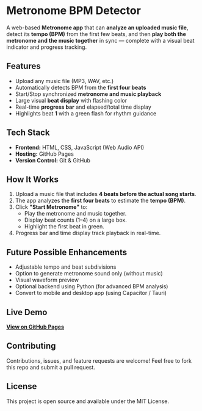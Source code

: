 # Metronome BPM Detector

A web-based **Metronome app** that can **analyze an uploaded music file**, detect its **tempo (BPM)** from the first few beats, and then **play both the metronome and the music together** in sync — complete with a visual beat indicator and progress tracking.

## Features

- Upload any music file (MP3, WAV, etc.)
- Automatically detects BPM from the **first four beats**
- Start/Stop synchronized **metronome and music playback**
- Large visual **beat display** with flashing color
- Real-time **progress bar** and elapsed/total time display
- Highlights beat **1** with a green flash for rhythm guidance

## Tech Stack

- **Frontend:** HTML, CSS, JavaScript (Web Audio API)
- **Hosting:** GitHub Pages
- **Version Control:** Git & GitHub

## How It Works

1. Upload a music file that includes **4 beats before the actual song starts**.
2. The app analyzes the **first four beats** to estimate the **tempo (BPM)**.
3. Click **"Start Metronome"** to:
   - Play the metronome and music together.
   - Display beat counts (1–4) on a large box.
   - Highlight the first beat in green.
4. Progress bar and time display track playback in real-time.

## Future Possible Enhancements

- Adjustable tempo and beat subdivisions  
- Option to generate metronome sound only (without music)  
- Visual waveform preview  
- Optional backend using Python (for advanced BPM analysis)  
- Convert to mobile and desktop app (using Capacitor / Tauri)

## Live Demo

**[View on GitHub Pages](https://avinps.github.io/metronome/)**

## Contributing

Contributions, issues, and feature requests are welcome!
Feel free to fork this repo and submit a pull request.

## License

This project is open source and available under the MIT License.

